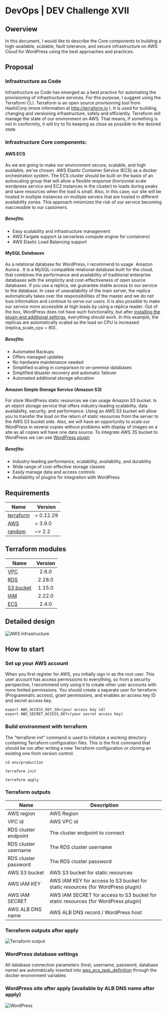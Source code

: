 # DevOps | DEV Challenge XVII
## Owerview
In this document, I would like to describe the Core components to building a high-available, scalable, fault tolerance, and secure infrastructure on AWS Cloud for WordPress using the best approaches and practices.

## Proposal
### Infrastructure as Code
Infrastructure as Code has emerged as a best practice for automating the provisioning of infrastructure services. For this purpose, I suggest using the Terraform CLI. Terraform is an open source provisioning tool from HashiCorp (more information at http://terraform.io​ ). It is used for building, changing and versioning infrastructure, safely and efficiently. Terraform will manage the state of our environment on AWS. That means, if something is not in conformity, it will try to fix keeping as close as possible to the desired state.

### Infrastructure Core components:
#### AWS ECS
As we are going to make our environment secure, scalable, and high available, we’ve
chosen ​ AWS Elastic Container Service​ (ECS) as a docker orchestration system. The ECS cluster should be built on the basis of an autoscaling group that will allow a flexible response (horizontal scale wordpress service and EC2 instances in the cluster) to loads during peaks and save resources when the load is small. Also, in this case, our site will be hosted in multiple instances on multiple servers that are hosted in different availability zones. This approach minimizes the risk of our service becoming inaccessible to our castomers.
##### Benefits:
- Easy scalability and infrastructure management
- AWS Fargate support (a serverless compute engine for containers)
- AWS Elastic Load Balancing support

#### MySQL Databases
As a relational database for WordPress, I recommend to usage ​ Amazon Aurora​ . It is a MySQL-compatible relational database built for the cloud, that combines the performance and availability of traditional enterprise databases with the simplicity and cost-effectiveness of open source databases. If you use a replica, we guarantee stable access to our service to the database. In case of unavailability of the main server, the replica automatically takes over the responsibilities of the master and we do not lose information and continue to serve our users. It is also possible to make our service more accessible at high loads by using a replica reader. Out of the box, WordPress does not have such functionality, but after [installing the plugin and additional settings](https://pantheon.io/docs/hyperdb), everything should work. In this example, the replicas are automatically scaled as the load on CPU is increased (replica_scale_cpu = 80).
##### Benefits:
- Automated Backups
- Offers managed updates
- No hardware maintenance needed
- Simplified scaling in comparison to on-premise databases
- Simplified disaster recovery and automatic failover
- Automated additional storage allocation

#### Amazon Simple Storage Service (Amazon S3)
For store WordPress static resources we can usage Amazon S3 bucket. Is an object storage service that offers industry-leading scalability, data availability, security, and performance. Using an AWS S3 bucket will allow you to transfer the load on the return of static resources from the server to the AWS S3 bucket side. Also, we will have an opportunity to scale our WordPress in several copies without problems with display of images on a site as all copies will have one data source. To integrate AWS 3S bucket to WordPress we can use [WordPress plugin](https://wordpress.org/plugins/amazon-s3-and-cloudfront/)
##### Benefits:
- Industry-leading performance, scalability, availability, and durability
- Wide range of cost-effective storage classes
- Easily manage data and access controls
- Availability of plugins for integration with WordPress

## Requirements

| Name | Version |
|------|---------|
| [terraform](https://www.terraform.io/) | = 0.12.29 |
| [AWS](https://registry.terraform.io/providers/hashicorp/aws/latest) | = 3.9.0 |
| [random](https://registry.terraform.io/providers/hashicorp/random/latest) | ~> 2.2 |

## Terraform modules

| Name | Version |
|------|:-------:|
| [VPC](https://registry.terraform.io/modules/terraform-aws-modules/vpc/aws/latest) | 2.6.0 |
| [RDS](https://registry.terraform.io/modules/terraform-aws-modules/rds-aurora/aws/latest) | 2.28.0 |
| [S3 bucket](https://registry.terraform.io/modules/terraform-aws-modules/s3-bucket/aws/latest) | 1.15.0 |
| [IAM](https://registry.terraform.io/modules/terraform-aws-modules/iam/aws/latest) | 2.22.0 |
| [ECS](https://registry.terraform.io/providers/hashicorp/aws/latest/docs/resources/ecs_cluster) | 2.4.0 |

## Detailed design
![AWS Infrastructure](img/infrastructure.png?raw=true "Title")

## How to start
### Set up your AWS account
When you first register for AWS, you initially sign in as the root user. This user account has access permissions to everything, so from a security perspective, I recommend only using it to create other user accounts with more limited permissions. You should create a separate user for terraform (Programmatic access), grant permissions, and enables an access key ID and secret access key.
```
export AWS_ACCESS_KEY_ID=(your access key id)
export AWS_SECRET_ACCESS_KEY=(your secret access key)
```

### Build environment with terraform
The "terraform init" command is used to initialize a working directory containing Terraform configuration files. This is the first command that should be run after writing a new Terraform configuration or cloning an existing one from version control.
```
cd env/production
```
```
terraform init
```
```
terraform apply
```

### Terraform outputs

| Name | Description |
|------|-------------|
| AWS region | AWS Region |
| VPC id | AWS VPC id |
| RDS cluster endpoint | The cluster endpoint to connect |
| RDS cluster username | The RDS cluster username |
| RDS cluster password | The RDS cluster password |
| AWS S3 bucket | AWS S3 bucket for static resources |
| AWS IAM KEY | AWS IAM KEY for access to S3 bucket for static resources (for WordPress plugin) |
| AWS IAM SECRET | AWS IAM SECRET for access to S3 bucket for static resources (for WordPress plugin) |
| AWS ALB DNS name | AWS ALB DNS record  / WordPress host |

### Terraform outputs after apply
![Terraform output](img/output.jpg?raw=true "Title")

### WordPress database settings
All database connection parameters (host, username, password, database name) are automatically inserted into [aws_ecs_task_definition](env/production/wordpress.tf) through the docker environment variables

### WordPress site after apply (available by ALB DNS name after apply)
![WordPress](img/wp.jpg?raw=true "Title")
